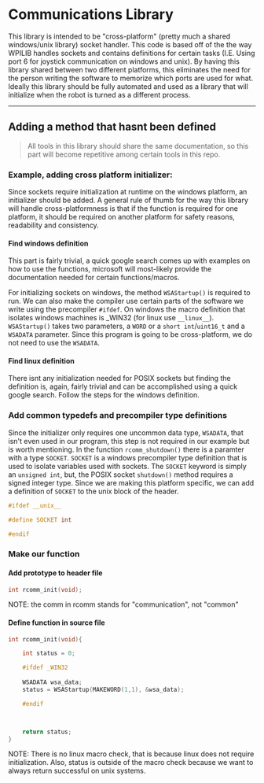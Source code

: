 # Communications Library
This library is intended to be "cross-platform" (pretty much a shared windows/unix library) socket handler. This code is based off of the the way WPILIB handles sockets and contains definitions for certain tasks (I.E. Using port 6 for joystick communication on windows and unix). By having this library shared between two different platforms, this eliminates the need for the person writing the software to memorize which ports are used for what. Ideally this library should be fully automated and used as a library that will initialize when the robot is turned as a different process.

***

## Adding a method that hasnt been defined
>All tools in this library should share the same documentation, so this part will become repetitive among certain tools in this repo.

### Example, adding cross platform initializer:
Since sockets require initialization at runtime on the windows platform, an initializer should be added. A general rule of thumb for the way this library will handle cross-platformness is that if the function is required for one platform, it should be required on another platform for safety reasons, readability and consistency.

#### Find windows definition
This part is fairly trivial, a quick google search comes up with examples on how to use the functions, microsoft will most-likely provide the documentation needed for certain functions/macros.

For initializing sockets on windows, the method `WSAStartup()` is required to run. We can also make the compiler use certain parts of the software we write using the precompiler `#ifdef`. On windows the macro definition that isolates windows machines is _WIN32 (for linux use `__linux__`). `WSAStartup()` takes two parameters, a `WORD` or a `short int`/`uint16_t` and a `WSADATA` parameter. Since this program is going to be cross-platform, we do not need to use the `WSADATA`.

#### Find linux definition
There isnt any initialization needed for POSIX sockets but finding the definition is, again, fairly trivial and can be accomplished using a quick google search. Follow the steps for the windows definition.

### Add common typedefs and precompiler type definitions
Since the initializer only requires one uncommon data type, `WSADATA`, that isn't even used in our program, this step is not required in our example but is worth mentioning. In the function `rcomm_shutdown()` there is a paramter with a type `SOCKET`. `SOCKET` is a windows precompiler type definition that is used to isolate variables used with sockets. The `SOCKET` keyword is simply an `unsigned int`, but, the POSIX socket `shutdown()` method requires a signed integer type. Since we are making this platform specific, we can add a definition of `SOCKET` to the unix block of the header.
```c
#ifdef __unix__

#define SOCKET int

#endif
```

### Make our function
#### Add prototype to header file
```c
int rcomm_init(void);
```

NOTE: the comm in rcomm stands for "communication", not "common"

#### Define function in source file
```c
int rcomm_init(void){

    int status = 0;

    #ifdef _WIN32
    
    WSADATA wsa_data;
    status = WSAStartup(MAKEWORD(1,1), &wsa_data);

    #endif



    return status;
}
```

NOTE: There is no linux macro check, that is because linux does not require initialization. Also, status is outside of the macro check because we want to always return successful on unix systems.